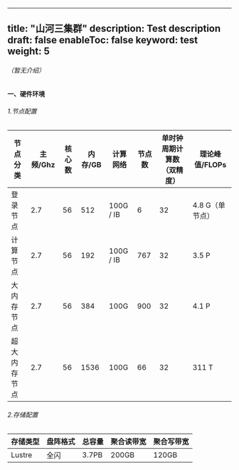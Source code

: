 
---
title: "山河三集群"
description: Test description
draft: false
enableToc: false
keyword: test
weight: 5
---


###### （暂无介绍）

#### 一、硬件环境

###### 1.节点配置

| 节点分类     | 主频/Ghz | 核心数 | 内存/GB | 计算网络  | 节点数 | 单时钟周期计算数（双精度） | 理论峰值/FLOPs  |
| ------------ | -------- | ------ | ------- | --------- | ------ | -------------------------- | --------------- |
| 登录节点     | 2.7      | 56     | 512     | 100G / IB | 6      | 32                         | 4.8 G（单节点） |
| 计算节点     | 2.7      | 56     | 192     | 100G / IB | 767    | 32                         | 3.5 P           |
| 大内存节点   | 2.7      | 56     | 384     | 100G  | 900    | 32                         | 4.1 P           |
| 超大内存节点 | 2.7      | 56     | 1536    | 100G  | 66     | 32                         | 311 T           |

###### 2.存储配置

| 存储类型 | 盘阵格式 | 总容量 | 聚合读带宽 | 聚合写带宽 |
| -------- | -------- | ------ | ---------- | ---------- |
| Lustre   | 全闪     | 3.7PB  | 200GB      | 120GB      |




